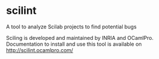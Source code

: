 scilint
=======

A tool to analyze Scilab projects to find potential bugs

Sciling is developed and maintained by INRIA and
OCamlPro. Documentation to install and use this tool is available on
http://scilint.ocamlpro.com/
